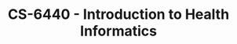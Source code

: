 ---
layout: course
title: CS-6440 - Introduction to Health Informatics
aliases: IHI
course_id: CS-6440
permalink: /CS-6440/
---